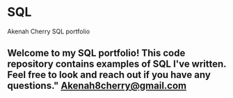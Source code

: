 # SQL
Akenah Cherry SQL portfolio
## Welcome to my SQL portfolio! This code repository contains examples of SQL I've written. Feel free to look and reach out if you have any questions." Akenah8cherry@gmail.com
